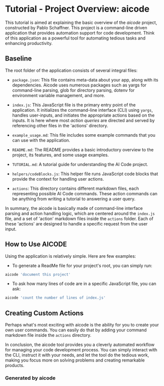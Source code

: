 # Tutorial - Project Overview: aicode

This tutorial is aimed at explaining the basic overview of the *aicode* project, constructed by Pablo Schaffner. This project is a command-line driven application that provides automation support for code development. Think of this application as a powerful tool for automating tedious tasks and enhancing productivity.

## Baseline

The root folder of the application consists of several integral files:

- `package.json`: This file contains meta-data about your app, along with its dependencies. Aicode uses numerous packages such as yargs for command-line parsing, glob for directory parsing, dotenv for environment variable management, and more.

- `index.js`: This JavaScript file is the primary entry point of the application. It initializes the command-line interface (CLI) using `yargs`, handles user-inputs, and initiates the appropriate actions based on the inputs. It is here where most *action queries* are directed and served by referencing other files in the 'actions' directory.

- `example_usage.md`: This file includes some example commands that you can use with the application.

- `README.md`: The README provides a basic introductory overview to the project, its features, and some usage examples.

- `TUTORIAL.md`: A tutorial guide for understanding the AI Code project.

- `helpers/codeBlocks.js`: This helper file runs JavaScript code blocks that provide the context for handling user actions.

- `actions`: This directory contains different markdown files, each representing possible AI Code commands. These action commands can be anything from writing a tutorial to answering a user query.

In summary, the aicode is basically made of command-line interface parsing and action handling logic, which are centered around the `index.js` file, and a set of 'action' markdown files inside the `actions` folder. Each of these 'actions' are designed to handle a specific request from the user input.

## How to Use AICODE

Using the application is relatively simple. Here are few examples:

- To generate a ReadMe file for your project's root, you can simply run:

```bash
aicode 'document this project'
```

- To ask how many lines of code are in a specific JavaScript file, you can ask:

```bash
aicode 'count the number of lines of index.js'
```

## Creating Custom Actions

Perhaps what's most exciting with aicode is the ability for you to create your own user commands. You can easily do that by adding your command markdown file inside the `actions` directory.

In conclusion, the aicode tool provides you a cleverly automated workflow for managing your code development process. You can simply interact with the CLI, instruct it with your needs, and let the tool do the tedious work, making you focus more on solving problems and creating remarkable products.

### Generated by aicode